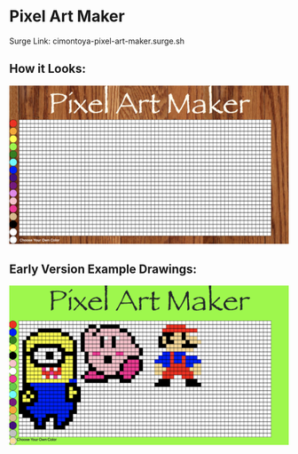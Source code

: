 # Pixel Art Maker

Surge Link: cimontoya-pixel-art-maker.surge.sh

## How it Looks:

![MyProject](pixel-art-maker.png)

## Early Version Example Drawings:

![exampleArt](exampleDesigns.png)